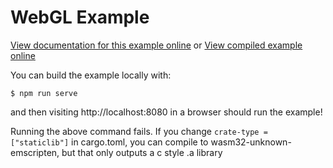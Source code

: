 # WebGL Example

[View documentation for this example online][dox] or [View compiled example
online][compiled]

[compiled]: https://rustwasm.github.io/wasm-bindgen/exbuild/webgl/
[dox]: https://rustwasm.github.io/docs/wasm-bindgen/examples/webgl.html

You can build the example locally with:

```
$ npm run serve
```

and then visiting http://localhost:8080 in a browser should run the example!


Running the above command fails.
If you change ```crate-type = ["staticlib"]``` in cargo.toml, you can compile to wasm32-unknown-emscripten, but that only outputs a c style .a library

